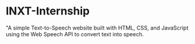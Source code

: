 # INXT-Internship
"A simple Text-to-Speech website built with HTML, CSS, and JavaScript using the Web Speech API to convert text into speech.
